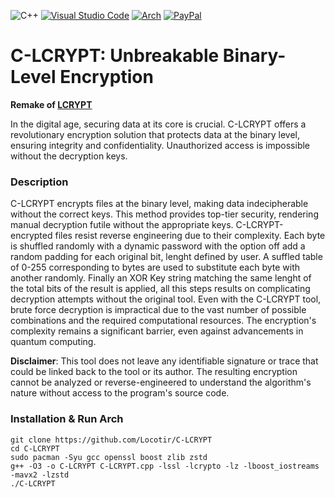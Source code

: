 ![C++](https://img.shields.io/badge/c++-%2300599C.svg?style=for-the-badge&logo=c%2B%2B&logoColor=white) [![Visual Studio Code](https://img.shields.io/badge/Visual%20Studio%20Code-0078d7.svg?style=for-the-badge&logo=visual-studio-code&logoColor=white)](https://code.visualstudio.com) [![Arch](https://img.shields.io/badge/Arch%20Linux-1793D1?logo=arch-linux&logoColor=fff&style=for-the-badge)](https://archlinux.org) [![PayPal](https://img.shields.io/badge/PayPal-00457C?style=for-the-badge&logo=paypal&logoColor=white)](https://www.paypal.me/locotir)
# C-LCRYPT: Unbreakable Binary-Level Encryption
**Remake of [LCRYPT](https://github.com/Locotir/LCRYPT)**

In the digital age, securing data at its core is crucial. C-LCRYPT offers a revolutionary encryption solution that protects data at the binary level, ensuring integrity and confidentiality. Unauthorized access is impossible without the decryption keys.

### Description
C-LCRYPT encrypts files at the binary level, making data indecipherable without the correct keys. This method provides top-tier security, rendering manual decryption futile without the appropriate keys. C-LCRYPT-encrypted files resist reverse engineering due to their complexity. Each byte is shuffled randomly with a dynamic password with the option off add a random padding for each original bit, lenght defined by user. A suffled table of 0-255 corresponding to bytes are used to substitute each byte with another randomly. Finally an XOR Key string matching the same lenght of the total bits of the result is applied, all this steps results on complicating decryption attempts without the original tool. Even with the C-LCRYPT tool, brute force decryption is impractical due to the vast number of possible combinations and the required computational resources. The encryption's complexity remains a significant barrier, even against advancements in quantum computing.

**Disclaimer**: This tool does not leave any identifiable signature or trace that could be linked back to the tool or its author. The resulting encryption cannot be analyzed or reverse-engineered to understand the algorithm's nature without access to the program's source code.

### Installation & Run Arch
```
git clone https://github.com/Locotir/C-LCRYPT
cd C-LCRYPT
sudo pacman -Syu gcc openssl boost zlib zstd
g++ -O3 -o C-LCRYPT C-LCRYPT.cpp -lssl -lcrypto -lz -lboost_iostreams -mavx2 -lzstd
./C-LCRYPT
```
